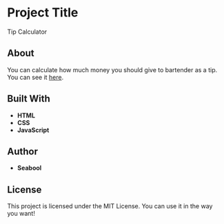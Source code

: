 # Project Title

Tip Calculator

## About

You can calculate how much money you should give to bartender as a tip. You can see it [here](https://seabool.github.io/Tip-Calculator/).

## Built With

* **HTML**
* **CSS**
* **JavaScript**

## Author

* **Seabool**

## License

This project is licensed under the MIT License. You can use it in the way you want!

